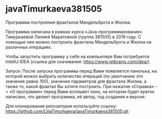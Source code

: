 # javaTimurkaeva381505

Программа построения фракталов Мандельброта и Жюлиа.

Программа написана в рамках курса «Java-программирование» Тимуркаевой Лилией Маратовной
(группа 381505) в 2019 году. С помощью нее можно построить фракталы Мандельброта и Жюлиа
на различных итерациях.

Чтобы запустить программу у себя на компьютере Вам потребуется IntelliJ IDEA
(ссылка для скачивания: https://www.jetbrains.com/idea/).

Запуск: После запуска программы перед Вами появляется панелька, на которой можно выбрать
количество итераций (по умолчанию это значение равно 100), значение параметров для фрактала
Жюлиа, а также то, какой фрактал Вы хотите построить. При нажатие «Справка» -> «О программе»
перед Вами всплывет окно, на котором будет кратко написано, что делает программа, её автор, год
создания и версия.

Для клонирования репозитория используйте ссылку:
https://github.com/LiliaTimurkaeva/javaTimurkaeva381505.git
